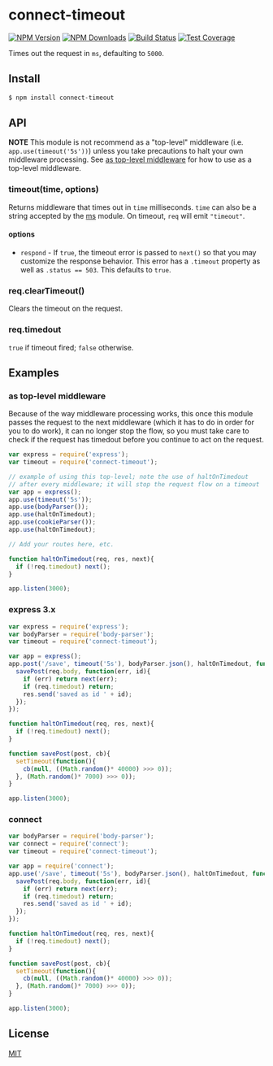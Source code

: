 # connect-timeout

[![NPM Version][npm-image]][npm-url]
[![NPM Downloads][downloads-image]][downloads-url]
[![Build Status][travis-image]][travis-url]
[![Test Coverage][coveralls-image]][coveralls-url]

Times out the request in `ms`, defaulting to `5000`.

## Install

```sh
$ npm install connect-timeout
```

## API

**NOTE** This module is not recommend as a "top-level" middleware (i.e. `app.use(timeout('5s'))`) unless
you take precautions to halt your own middleware processing. See [as top-level middleware](#as-top-level-middleware)
for how to use as a top-level middleware.

### timeout(time, options)

Returns middleware that times out in `time` milliseconds. `time` can also be a string accepted by the [ms](https://www.npmjs.org/package/ms#readme) module. On timeout, `req` will emit `"timeout"`.

#### options

* `respond` - If `true`, the timeout error is passed to `next()` so that you may customize the response behavior. This error has a `.timeout` property as well as `.status == 503`. This defaults to `true`.

### req.clearTimeout()

Clears the timeout on the request.

### req.timedout

`true` if timeout fired; `false` otherwise.

## Examples

### as top-level middleware

Because of the way middleware processing works, this once this module passes the request
to the next middleware (which it has to do in order for you to do work), it can no longer
stop the flow, so you must take care to check if the request has timedout before you
continue to act on the request.

```javascript
var express = require('express');
var timeout = require('connect-timeout');

// example of using this top-level; note the use of haltOnTimedout
// after every middleware; it will stop the request flow on a timeout
var app = express();
app.use(timeout('5s'));
app.use(bodyParser());
app.use(haltOnTimedout);
app.use(cookieParser());
app.use(haltOnTimedout);

// Add your routes here, etc.

function haltOnTimedout(req, res, next){
  if (!req.timedout) next();
}

app.listen(3000);
```

### express 3.x

```javascript
var express = require('express');
var bodyParser = require('body-parser');
var timeout = require('connect-timeout');

var app = express();
app.post('/save', timeout('5s'), bodyParser.json(), haltOnTimedout, function(req, res, next){
  savePost(req.body, function(err, id){
    if (err) return next(err);
    if (req.timedout) return;
    res.send('saved as id ' + id);
  });
});

function haltOnTimedout(req, res, next){
  if (!req.timedout) next();
}

function savePost(post, cb){
  setTimeout(function(){
    cb(null, ((Math.random()* 40000) >>> 0));
  }, (Math.random()* 7000) >>> 0));
}

app.listen(3000);
```

### connect

```javascript
var bodyParser = require('body-parser');
var connect = require('connect');
var timeout = require('connect-timeout');

var app = require('connect');
app.use('/save', timeout('5s'), bodyParser.json(), haltOnTimedout, function(req, res, next){
  savePost(req.body, function(err, id){
    if (err) return next(err);
    if (req.timedout) return;
    res.send('saved as id ' + id);
  });
});

function haltOnTimedout(req, res, next){
  if (!req.timedout) next();
}

function savePost(post, cb){
  setTimeout(function(){
    cb(null, ((Math.random()* 40000) >>> 0));
  }, (Math.random()* 7000) >>> 0));
}

app.listen(3000);
```

## License

[MIT](LICENSE)

[npm-image]: https://img.shields.io/npm/v/connect-timeout.svg?style=flat
[npm-url]: https://npmjs.org/package/connect-timeout
[travis-image]: https://img.shields.io/travis/expressjs/timeout.svg?style=flat
[travis-url]: https://travis-ci.org/expressjs/timeout
[coveralls-image]: https://img.shields.io/coveralls/expressjs/timeout.svg?style=flat
[coveralls-url]: https://coveralls.io/r/expressjs/timeout?branch=master
[downloads-image]: https://img.shields.io/npm/dm/connect-timeout.svg?style=flat
[downloads-url]: https://npmjs.org/package/connect-timeout
